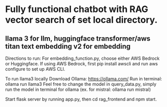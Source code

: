 # Fully functional chatbot with RAG vector search of set local directory.
## llama 3 for llm, huggingface transformer/aws titan text embedding v2 for embedding




Directions to run:
For embedding_function.py, choose either AWS Bedrock or Huggingface. If using AWS Bedrock, first pip install awscli and run aws configure to set up AWS CLI.

To run llama3 locally
Download Ollama: https://ollama.com/
Run in terminal: ollama run llama3
Feel free to change the model in query_data.py, simply run the model in terminal for ollama (ex. for mistral: ollama run mistral)

Start flask server by running app.py, then cd rag_frontend and npm start.

